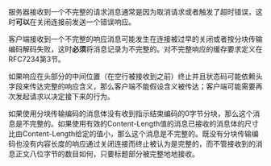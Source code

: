 服务器接收到一个不完整的请求消息通常是因为取消请求或者触发了超时错误，这时**可以**在关闭连接前发送一个错误响应。

客户端接收到一个不完整的响应消息可能发生在连接被过早的关闭或者按分块传输编码解码失败，这时**必须**将消息记录为不完整的。对不完整响应的缓存要求定义在RFC7234第3节。

如果响应在头部分的中间位置（在空行被接收到之前）终止并且状态码可能依赖头字段来传达完整的响应含义，那么客户端不能假设含义被传达；客户端可能需要再次发起请求以决定接下来的行为。

如果使用分块传输编码的消息体没有收到指示结束编码的0字节分块，那么这个消息是不完整的。如果使用有效的Content-Length值的消息已接收的消息体的尺寸比由Content-Length给定的值小，那么这个消息是不完整的。既没有分块传输编码也没有内容长度的响应通过关闭连接而终止被认为是完整的，而不管接收到的消息正文八位字节的数目如何，只要标题部分被完整地地接收。